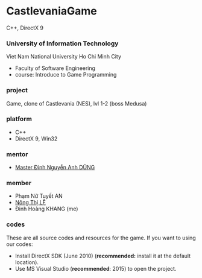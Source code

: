 # CastlevaniaGame
C++, DirectX 9

### University of Information Technology
Viet Nam National University Ho Chi Minh City
- Faculty of Software Engineering
- course: Introduce to Game Programming

### project
Game, clone of Castlevania (NES), lvl 1-2 (boss Medusa)

### platform
- C++
- DirectX 9, Win32

### mentor
- [Master Đinh Nguyễn Anh DŨNG](https://github.com/dungdna2000)

### member
- Phạm Nữ Tuyết AN
- [Nông Thị LỆ](https://github.com/taigama/CastlevaniaGame/invitations)
- Đinh Hoàng KHANG (me)

### codes
These are all source codes and resources for the game. If you want to using our codes:
- Install DirectX SDK (June 2010) (**recommended:** install it at the default location).
- Use MS Visual Studio (**recommended**: 2015) to open the project.
